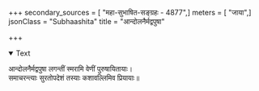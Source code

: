 +++
secondary_sources = [ "महा-सुभाषित-सङ्ग्रहः - 4877",]
meters = [ "जाया",]
jsonClass = "Subhaashita"
title = "आन्दोलनैर्मद्वपुषा"

+++

<details open><summary>Text</summary>

आन्दोलनैर्मद्वपुषा लगन्तीं स्मरामि वेणीं पुरुषायितायाः।  
समाचरन्त्याः सुरतोपदेशं तस्याः कशावल्लिमिव प्रियायाः॥
</details>
